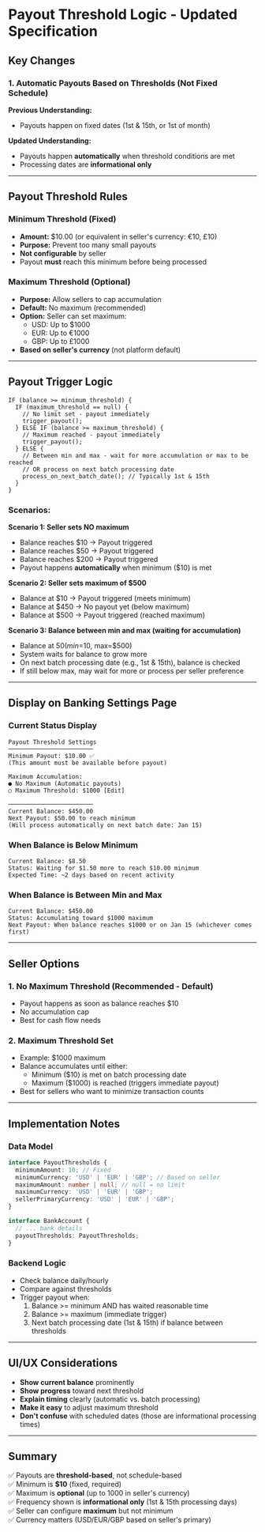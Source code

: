 # Payout Threshold Logic - Updated Specification

## Key Changes

### 1. Automatic Payouts Based on Thresholds (Not Fixed Schedule)

**Previous Understanding:**
- Payouts happen on fixed dates (1st & 15th, or 1st of month)

**Updated Understanding:**
- Payouts happen **automatically** when threshold conditions are met
- Processing dates are **informational only**

---

## Payout Threshold Rules

### Minimum Threshold (Fixed)
- **Amount:** $10.00 (or equivalent in seller's currency: €10, £10)
- **Purpose:** Prevent too many small payouts
- **Not configurable** by seller
- Payout **must** reach this minimum before being processed

### Maximum Threshold (Optional)
- **Purpose:** Allow sellers to cap accumulation
- **Default:** No maximum (recommended)
- **Option:** Seller can set maximum:
  - USD: Up to $1000
  - EUR: Up to €1000
  - GBP: Up to £1000
- **Based on seller's currency** (not platform default)

---

## Payout Trigger Logic

```
IF (balance >= minimum_threshold) {
  IF (maximum_threshold == null) {
    // No limit set - payout immediately
    trigger_payout();
  } ELSE IF (balance >= maximum_threshold) {
    // Maximum reached - payout immediately
    trigger_payout();
  } ELSE {
    // Between min and max - wait for more accumulation or max to be reached
    // OR process on next batch processing date
    process_on_next_batch_date(); // Typically 1st & 15th
  }
}
```

### Scenarios:

**Scenario 1: Seller sets NO maximum**
- Balance reaches $10 → Payout triggered
- Balance reaches $50 → Payout triggered
- Balance reaches $200 → Payout triggered
- Payout happens **automatically** when minimum ($10) is met

**Scenario 2: Seller sets maximum of $500**
- Balance at $10 → Payout triggered (meets minimum)
- Balance at $450 → No payout yet (below maximum)
- Balance at $500 → Payout triggered (reached maximum)

**Scenario 3: Balance between min and max (waiting for accumulation)**
- Balance at $50 (min=$10, max=$500)
- System waits for balance to grow more
- On next batch processing date (e.g., 1st & 15th), balance is checked
- If still below max, may wait for more or process per seller preference

---

## Display on Banking Settings Page

### Current Status Display
```
Payout Threshold Settings
────────────────────────
Minimum Payout: $10.00 ✅
(This amount must be available before payout)

Maximum Accumulation:
● No Maximum (Automatic payouts)
○ Maximum Threshold: $1000 [Edit]

────────────────────────
Current Balance: $450.00
Next Payout: $50.00 to reach minimum
(Will process automatically on next batch date: Jan 15)
```

### When Balance is Below Minimum
```
Current Balance: $8.50
Status: Waiting for $1.50 more to reach $10.00 minimum
Expected Time: ~2 days based on recent activity
```

### When Balance is Between Min and Max
```
Current Balance: $450.00
Status: Accumulating toward $1000 maximum
Next Payout: When balance reaches $1000 or on Jan 15 (whichever comes first)
```

---

## Seller Options

### 1. No Maximum Threshold (Recommended - Default)
- Payout happens as soon as balance reaches $10
- No accumulation cap
- Best for cash flow needs

### 2. Maximum Threshold Set
- Example: $1000 maximum
- Balance accumulates until either:
  - Minimum ($10) is met on batch processing date
  - Maximum ($1000) is reached (triggers immediate payout)
- Best for sellers who want to minimize transaction counts

---

## Implementation Notes

### Data Model
```typescript
interface PayoutThresholds {
  minimumAmount: 10; // Fixed
  minimumCurrency: 'USD' | 'EUR' | 'GBP'; // Based on seller
  maximumAmount: number | null; // null = no limit
  maximumCurrency: 'USD' | 'EUR' | 'GBP';
  sellerPrimaryCurrency: 'USD' | 'EUR' | 'GBP';
}

interface BankAccount {
  // ... bank details
  payoutThresholds: PayoutThresholds;
}
```

### Backend Logic
- Check balance daily/hourly
- Compare against thresholds
- Trigger payout when:
  1. Balance >= minimum AND has waited reasonable time
  2. Balance >= maximum (immediate trigger)
  3. Next batch processing date (1st & 15th) if balance between thresholds

---

## UI/UX Considerations

- **Show current balance** prominently
- **Show progress** toward next threshold
- **Explain timing** clearly (automatic vs. batch processing)
- **Make it easy** to adjust maximum threshold
- **Don't confuse** with scheduled dates (those are informational processing times)

---

## Summary

✅ Payouts are **threshold-based**, not schedule-based  
✅ Minimum is **$10** (fixed, required)  
✅ Maximum is **optional** (up to 1000 in seller's currency)  
✅ Frequency shown is **informational only** (1st & 15th processing days)  
✅ Seller can configure **maximum** but not minimum  
✅ Currency matters (USD/EUR/GBP based on seller's primary)

